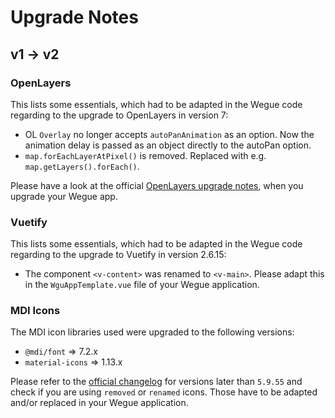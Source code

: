 # Upgrade Notes

## v1 -> v2

### OpenLayers

This lists some essentials, which had to be adapted in the Wegue code regarding to the upgrade to OpenLayers in version 7:

- OL `Overlay` no longer accepts `autoPanAnimation` as an option.
 Now the animation delay is passed as an object directly to the autoPan option.
- `map.forEachLayerAtPixel()` is removed. Replaced with e.g. `map.getLayers().forEach()`.

Please have a look at the official [OpenLayers upgrade notes](https://github.com/openlayers/openlayers/releases/tag/v7.0.0), when you upgrade your Wegue app.

### Vuetify

This lists some essentials, which had to be adapted in the Wegue code regarding to the upgrade to Vuetify in version 2.6.15:

- The component `<v-content>` was renamed to `<v-main>`. Please adapt this in the `WguAppTemplate.vue` file of your Wegue application.

### MDI Icons

The MDI icon libraries used were upgraded to the following versions:

- `@mdi/font` => 7.2.x
- `material-icons` => 1.13.x

Please refer to the [official changelog](https://pictogrammers.com/docs/library/mdi/releases/changelog/) for versions later than `5.9.55` and check if you are using `removed` or `renamed` icons. Those have to be adapted and/or replaced in your Wegue application.
